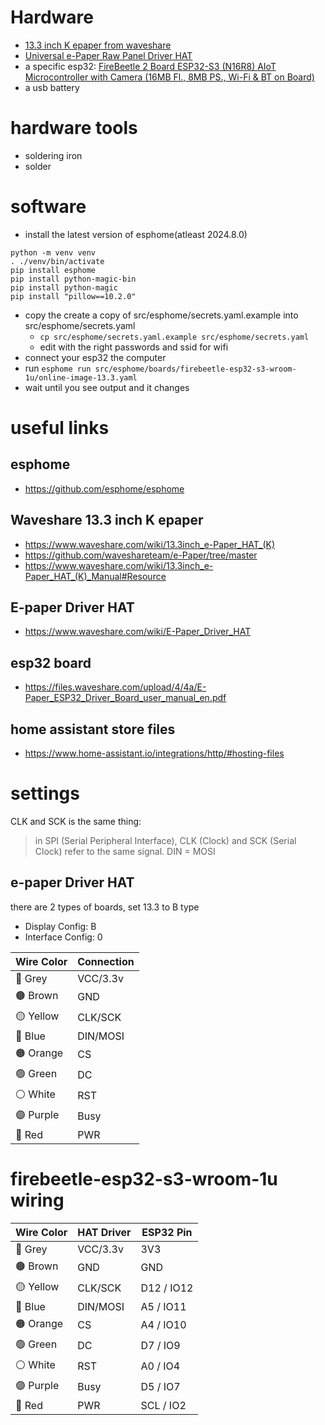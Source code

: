 # Hardware
- [13.3 inch K epaper from waveshare](https://www.waveshare.com/product/raspberry-pi/displays/e-paper/13.3inch-e-paper-hat-k.htm)
- [Universal e-Paper Raw Panel Driver HAT](https://www.waveshare.com/e-paper-driver-hat.htm)
- a specific esp32: [FireBeetle 2 Board ESP32-S3 (N16R8) AIoT Microcontroller with Camera (16MB Fl., 8MB PS., Wi-Fi & BT on Board)](https://www.dfrobot.com/product-2676.html)
- a usb battery

# hardware tools
- soldering iron
- solder

# software
- install the latest version of esphome(atleast 2024.8.0)
```
python -m venv venv
. ./venv/bin/activate
pip install esphome
pip install python-magic-bin
pip install python-magic
pip install "pillow==10.2.0"
```

- copy the create a copy of src/esphome/secrets.yaml.example into src/esphome/secrets.yaml
  - `cp src/esphome/secrets.yaml.example src/esphome/secrets.yaml`
  - edit with the right passwords and ssid for wifi
- connect your esp32 the computer
- run `esphome run src/esphome/boards/firebeetle-esp32-s3-wroom-1u/online-image-13.3.yaml`
- wait until you see output and it changes
# useful links

## esphome

- https://github.com/esphome/esphome

## Waveshare 13.3 inch K epaper

- https://www.waveshare.com/wiki/13.3inch_e-Paper_HAT_(K)
- https://github.com/waveshareteam/e-Paper/tree/master
- https://www.waveshare.com/wiki/13.3inch_e-Paper_HAT_(K)_Manual#Resource

## E-paper Driver HAT

- https://www.waveshare.com/wiki/E-Paper_Driver_HAT

## esp32 board

- https://files.waveshare.com/upload/4/4a/E-Paper_ESP32_Driver_Board_user_manual_en.pdf

## home assistant store files

- https://www.home-assistant.io/integrations/http/#hosting-files

# settings

CLK and SCK is the same thing:
> in SPI (Serial Peripheral Interface), CLK (Clock) and SCK (Serial Clock) refer to the same signal. 
DIN = MOSI

## e-paper Driver HAT
there are 2 types of boards, set 13.3 to B type
- Display Config: B
- Interface Config: 0

| Wire Color | Connection |
|------------|------------|
| 🩶 Grey    | VCC/3.3v   |
| 🟤 Brown   | GND        |
| 🟡 Yellow  | CLK/SCK    |
| 🔵 Blue    | DIN/MOSI   |
| 🟠 Orange  | CS         |
| 🟢 Green   | DC         |
| ⚪️ White   | RST        |
| 🟣 Purple  | Busy       |
| 🔴 Red     | PWR        |


# firebeetle-esp32-s3-wroom-1u wiring

| Wire Color | HAT Driver  | ESP32 Pin    |
|------------|-------------|--------------|
| 🩶 Grey    | VCC/3.3v    | 3V3          |
| 🟤 Brown   | GND         | GND          |
| 🟡 Yellow  | CLK/SCK     | D12 / IO12   |
| 🔵 Blue    | DIN/MOSI    | A5  / IO11   |
| 🟠 Orange  | CS          | A4  / IO10   |
| 🟢 Green   | DC          | D7  / IO9    |
| ⚪️ White   | RST         | A0  / IO4    |
| 🟣 Purple  | Busy        | D5  / IO7    |
| 🔴 Red     | PWR         | SCL / IO2    |